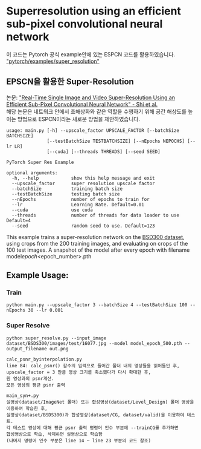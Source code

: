 # Superresolution using an efficient sub-pixel convolutional neural network

이 코드는 Pytorch 공식 example안에 있는 ESPCN 코드를 활용하였습니다.
["pytorch/examples/super_resolution"]("https://github.com/pytorch/examples/tree/master/super_resolution")

## EPSCN을 활용한 Super-Resolution

논문:
["Real-Time Single Image and Video Super-Resolution Using an Efficient Sub-Pixel Convolutional Neural Network" - Shi et al.](https://arxiv.org/abs/1609.05158)  
해당 논문은 네트워크 안에서 초해상화와 같은 역할을 수행하기 위해 공간 해상도를 높이는 방법으로 ESPCN이라는 새로운 방법을 제안하였습니다.

```
usage: main.py [-h] --upscale_factor UPSCALE_FACTOR [--batchSize BATCHSIZE]
               [--testBatchSize TESTBATCHSIZE] [--nEpochs NEPOCHS] [--lr LR]
               [--cuda] [--threads THREADS] [--seed SEED]

PyTorch Super Res Example

optional arguments:
  -h, --help            show this help message and exit
  --upscale_factor      super resolution upscale factor
  --batchSize           training batch size
  --testBatchSize       testing batch size
  --nEpochs             number of epochs to train for
  --lr                  Learning Rate. Default=0.01
  --cuda                use cuda
  --threads             number of threads for data loader to use Default=4
  --seed                random seed to use. Default=123
```

This example trains a super-resolution network on the [BSD300 dataset](https://www2.eecs.berkeley.edu/Research/Projects/CS/vision/bsds/), using crops from the 200 training images, and evaluating on crops of the 100 test images. A snapshot of the model after every epoch with filename model*epoch*<epoch_number>.pth

## Example Usage:

### Train

`python main.py --upscale_factor 3 --batchSize 4 --testBatchSize 100 --nEpochs 30 --lr 0.001`

### Super Resolve

`python super_resolve.py --input_image dataset/BSDS300/images/test/16077.jpg --model model_epoch_500.pth --output_filename out.png`

```
calc_psnr_byinterpolation.py
line 84: calc_psnr() 함수의 입력으로 들어간 폴더 내의 영상들을 읽어들인 후,
upscale_factor = 3 만큼 영상 크기를 축소했다가 다시 확대한 후,
원 영상과의 psnr계산.
모든 영상의 평균 psnr 출력

main_syn+.py
실영상(dataset/ImageNet 폴더) 또는 합성영상(dataset/Level_Design) 폴더 영상을 이용하여 학습한 후,
실영상(dataset/BSDS300)과 합성영상(dataset/CG, dataset/valid)을 이용하여 테스트.
각 테스트 영상에 대해 평균 psnr 출력 명령어 인수 부분에 --trainCG를 추가하면
합성영상으로 학습, 삭제하면 실영상으로 학습함
(나머지 명령어 인수 부분은 line 14 ~ line 23 부분의 코드 참조)

```
